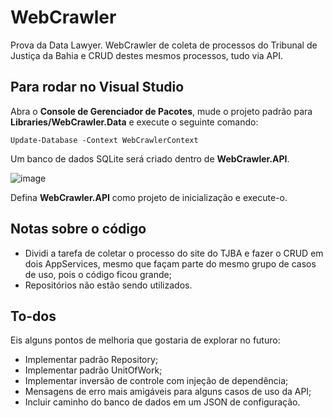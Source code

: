 # WebCrawler
Prova da Data Lawyer. WebCrawler de coleta de processos do Tribunal de Justiça da Bahia e CRUD destes mesmos processos, tudo via API.

## Para rodar no Visual Studio

Abra o **Console de Gerenciador de Pacotes**, mude o projeto padrão para **Libraries/WebCrawler.Data** e execute o seguinte comando:

``
Update-Database -Context WebCrawlerContext
``

Um banco de dados SQLite será criado dentro de **WebCrawler.API**.

![image](https://user-images.githubusercontent.com/29510126/234105444-d9ee0a27-f038-4ef0-b2e2-9d68d4c73cc1.png)

Defina **WebCrawler.API** como projeto de inicialização e execute-o. 

## Notas sobre o código

- Dividi a tarefa de coletar o processo do site do TJBA e fazer o CRUD em dois AppServices, mesmo que façam parte do mesmo grupo de casos de uso, pois o código ficou grande;
- Repositórios não estão sendo utilizados.

## To-dos

Eis alguns pontos de melhoria que gostaria de explorar no futuro:

- Implementar padrão Repository;
- Implementar padrão UnitOfWork;
- Implementar inversão de controle com injeção de dependência;
- Mensagens de erro mais amigáveis para alguns casos de uso da API;
- Incluir caminho do banco de dados em um JSON de configuração.

